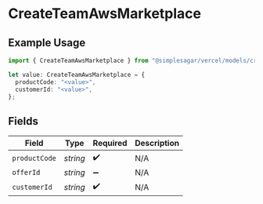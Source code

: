 # CreateTeamAwsMarketplace

## Example Usage

```typescript
import { CreateTeamAwsMarketplace } from "@simplesagar/vercel/models/createteamop.js";

let value: CreateTeamAwsMarketplace = {
  productCode: "<value>",
  customerId: "<value>",
};
```

## Fields

| Field              | Type               | Required           | Description        |
| ------------------ | ------------------ | ------------------ | ------------------ |
| `productCode`      | *string*           | :heavy_check_mark: | N/A                |
| `offerId`          | *string*           | :heavy_minus_sign: | N/A                |
| `customerId`       | *string*           | :heavy_check_mark: | N/A                |